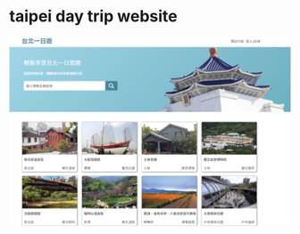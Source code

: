 # taipei day trip website
![](https://github.com/ttiverson3/taipei-day-trip-website/blob/develop/data/imgs/index.png)
